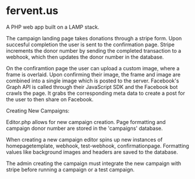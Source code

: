 # fervent.us

A PHP web app built on a LAMP stack.  

The campaign landing page takes donations through a stripe form. Upon succesful completion the user is sent to the confirmation page. Stripe increments the donor number by sending the completed transaction to a webhook, which then updates the donor number in the database.  

On the confiramtion page the user can upload a custom image, where a frame is overlaid.  Upon confirming their image, the frame and image are combined into a single image which is posted to the server. Facebook's Graph API is called through their JavaScript SDK and the Facebook bot crawls the page. It grabs the corresponding meta data to create a post for the user to then share on Facebook.

Creating New Campaigns: 

Editor.php allows for new campaign creation.  Page formatting and campaign donor number are stored in the 'campaigns' database. 

When creating a new campaign editor spins up new instances of homepagetemplate, webhook, test-webhook, confirmationpage. Formatting values like background images and headers are saved to the database. 

The admin creating the campaign must integrate the new campaign with stripe before running a campaign or a test campaign. 




